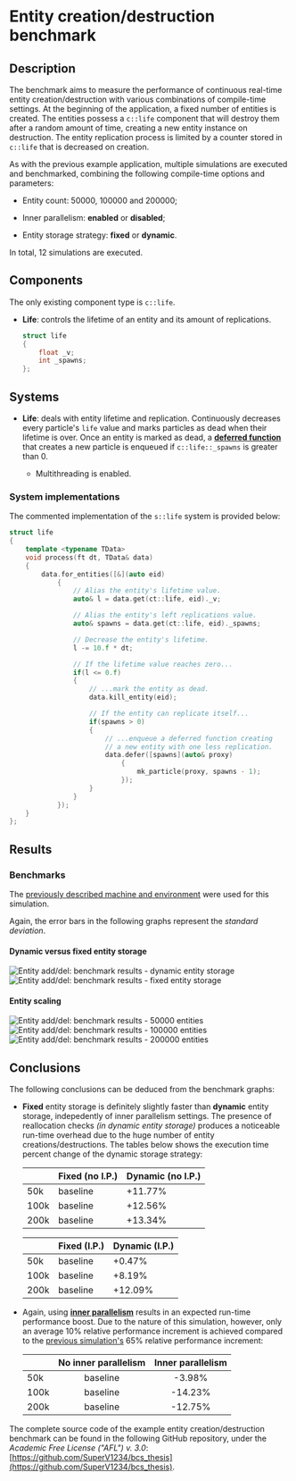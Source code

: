 


# Entity creation/destruction benchmark

## Description

The benchmark aims to measure the performance of continuous real-time entity creation/destruction with various combinations of compile-time settings. At the beginning of the application, a fixed number of entities is created. The entities possess a `c::life` component that will destroy them after a random amount of time, creating a new entity instance on destruction. The entity replication process is limited by a counter stored in `c::life` that is decreased on creation.

As with the previous example application, multiple simulations are executed and benchmarked, combining the following compile-time options and parameters:

* Entity count: $50000$, $100000$ and $200000$;

* Inner parallelism: **enabled** or **disabled**;

* Entity storage strategy: **fixed** or **dynamic**.

In total, $12$ simulations are executed.



## Components

The only existing component type is `c::life`.

* **Life**: controls the lifetime of an entity and its amount of replications.

    ```cpp
    struct life
    {
        float _v;
        int _spawns;
    };
    ```


## Systems

* **Life**: deals with entity lifetime and replication. Continuously decreases every particle's `life` value and marks particles as dead when their lifetime is over. Once an entity is marked as dead, a [**deferred function**](#flow_exec_dfuncs) that creates a new particle is enqueued if `c::life::_spawns` is greater than $0$.

    * Multithreading is enabled.


### System implementations

The commented implementation of the `s::life` system is provided below:

```cpp
struct life
{
    template <typename TData>
    void process(ft dt, TData& data)
    {
        data.for_entities([&](auto eid)
            {
                // Alias the entity's lifetime value.
                auto& l = data.get(ct::life, eid)._v;

                // Alias the entity's left replications value.
                auto& spawns = data.get(ct::life, eid)._spawns;

                // Decrease the entity's lifetime.
                l -= 10.f * dt;

                // If the lifetime value reaches zero...
                if(l <= 0.f)
                {
                    // ...mark the entity as dead.
                    data.kill_entity(eid);

                    // If the entity can replicate itself...
                    if(spawns > 0)
                    {
                        // ...enqueue a deferred function creating
                        // a new entity with one less replication.
                        data.defer([spawns](auto& proxy)
                            {
                                mk_particle(proxy, spawns - 1);
                            });
                    }
                }
            });
    }
};
```




## Results



### Benchmarks 

The [previously described machine and environment](#bench_particlesim) were used for this simulation.

Again, the error bars in the following graphs represent the *standard deviation*.

#### Dynamic versus fixed entity storage

![Entity add/del: benchmark results - dynamic entity storage](source/figures/bench2/ipcomp_dynamic.png)
![Entity add/del: benchmark results - fixed entity storage](source/figures/bench2/ipcomp_fixed.png)

#### Entity scaling

![Entity add/del: benchmark results - 50000 entities](source/figures/bench2/entity_50k.png)
![Entity add/del: benchmark results - 100000 entities](source/figures/bench2/entity_100k.png)
![Entity add/del: benchmark results - 200000 entities](source/figures/bench2/entity_200k.png)



## Conclusions 

The following conclusions can be deduced from the benchmark graphs:

* **Fixed** entity storage is definitely slightly faster than **dynamic** entity storage, indepedently of inner parallelism settings. The presence of reallocation checks *(in dynamic entity storage)* produces a noticeable run-time overhead due to the huge number of entity creations/destructions. The tables below shows the execution time percent change of the dynamic storage strategy:

    |      | Fixed (no I.P.) | Dynamic (no I.P.) |
    |------|-----------------|-------------------|
    | 50k  | baseline        | +11.77%           |
    | 100k | baseline        | +12.56%           |
    | 200k | baseline        | +13.34%           |

    |      | Fixed (I.P.) | Dynamic (I.P.) |
    |------|--------------|----------------|
    | 50k  | baseline     | +0.47%         |
    | 100k | baseline     | +8.19%         |
    | 200k | baseline     | +12.09%        |

* Again, using [**inner parallelism**](#multithreading_inner_par) results in an expected run-time performance boost. Due to the nature of this simulation, however, only an average $10$% relative performance increment is achieved compared to the [previous simulation's](#bench_parsim_conc) $65$% relative performance increment:


    |      | No inner parallelism | Inner parallelism |
    |------|:--------------------:|:-----------------:|
    | 50k  |       baseline       |      -3.98%       |
    | 100k |       baseline       |      -14.23%      |
    | 200k |       baseline       |      -12.75%      |

The complete source code of the example entity creation/destruction benchmark can be found in the following GitHub repository, under the *Academic Free License ("AFL") v. 3.0*: [https://github.com/SuperV1234/bcs_thesis](https://github.com/SuperV1234/bcs_thesis).